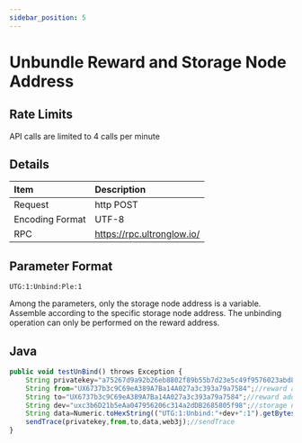 ```yaml
---
sidebar_position: 5
---
```


# Unbundle Reward and Storage Node Address

## Rate Limits

API calls are limited to 4 calls per minute

## Details

| Item            | Description                |
|:----------------|:---------------------------|
| Request         | http POST                  |
| Encoding Format | UTF-8                      |
| RPC             | https://rpc.ultronglow.io/ |

## Parameter Format

```
UTG:1:Unbind:Ple:1
```
Among the parameters, only the storage node address is a variable. Assemble
according to the specific storage node address. The unbinding operation can only
be performed on the reward address.

## Java

```javascript
public void testUnBind() throws Exception {
    String privatekey="a75267d9a92b26eb8802f89b55b7d23e5c49f9576023abd8749433bb1f34d8a3";//Private key of reward address
    String from="UX6737b3c9C69eA389A7Ba14A027a3c393a79a7584";//reward address
    String to="UX6737b3c9C69eA389A7Ba14A027a3c393a79a7584";//reward address
    String dev="uxc3b6D21b5eAa047956206c314a2dDB2685805f98";//storage node address
    String data=Numeric.toHexString(("UTG:1:Unbind:"+dev+":1").getBytes(StandardCharsets.UTF_8));
    sendTrace(privatekey,from,to,data,web3j);//sendTrace
}
```
